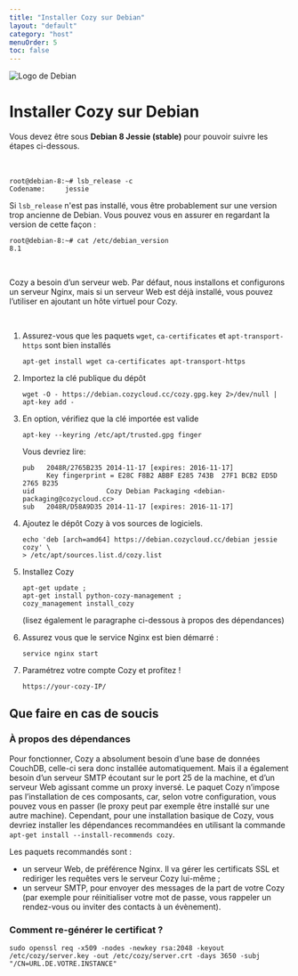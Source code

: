 ```yaml
---
title: "Installer Cozy sur Debian"
layout: "default"
category: "host"
menuOrder: 5
toc: false
---
```



<div class="install-inner-logo"> 
<img alt="Logo de Debian" src="/assets/images/debian-logo.png">
</div>

# Installer Cozy sur Debian

Vous devez être sous **Debian 8 Jessie (stable)** pour pouvoir suivre les étapes ci-dessous.
<br>
<br>
<br>

```
root@debian-8:~# lsb_release -c
Codename:     jessie
```

Si `lsb_release` n'est pas installé, vous être probablement sur une version
trop ancienne de Debian. Vous pouvez vous en assurer en regardant la version
de cette façon :

```
root@debian-8:~# cat /etc/debian_version
8.1
```

<br>

Cozy a besoin d’un serveur web. Par défaut, nous installons et configurons un serveur Nginx, mais si un serveur Web est déjà installé, vous pouvez l’utiliser en ajoutant un hôte virtuel pour Cozy.

<br>

1. Assurez-vous que les paquets `wget`, `ca-certificates` et `apt-transport-https` sont bien installés
    ```
    apt-get install wget ca-certificates apt-transport-https
    ```
2. Importez la clé publique du dépôt
    ```
    wget -O - https://debian.cozycloud.cc/cozy.gpg.key 2>/dev/null | apt-key add -
    ```
3. En option, vérifiez que la clé importée est valide
    ```
    apt-key --keyring /etc/apt/trusted.gpg finger
    ```
    Vous devriez lire:
    ```
    pub   2048R/2765B235 2014-11-17 [expires: 2016-11-17]
          Key fingerprint = E28C F8B2 ABBF E285 743B  27F1 BCB2 ED5D 2765 B235
    uid                  Cozy Debian Packaging <debian-packaging@cozycloud.cc>
    sub   2048R/D58A9D35 2014-11-17 [expires: 2016-11-17]
    ```
4. Ajoutez le dépôt Cozy à vos sources de logiciels.
    ```
    echo 'deb [arch=amd64] https://debian.cozycloud.cc/debian jessie cozy' \
    > /etc/apt/sources.list.d/cozy.list
    ```
5. Installez Cozy
    ```
    apt-get update ;
    apt-get install python-cozy-management ;
    cozy_management install_cozy
    ```
    (lisez également le paragraphe ci-dessous à propos des dépendances)

6. Assurez vous que le service Nginx est bien démarré :
    ```
    service nginx start
    ```

7. Paramétrez votre compte Cozy et profitez !
    ```
    https://your-cozy-IP/
    ```

## Que faire en cas de soucis

### À propos des dépendances

Pour fonctionner, Cozy a absolument besoin d’une base de données CouchDB, celle-ci sera donc installée automatiquement. Mais il a également besoin d’un serveur SMTP écoutant sur le port 25 de la machine, et d’un serveur Web agissant comme un proxy inversé. Le paquet Cozy n’impose pas l’installation de ces composants, car, selon votre configuration, vous pouvez vous en passer (le proxy peut par exemple être installé sur une autre machine). Cependant, pour une installation basique de Cozy, vous devriez installer les dépendances recommandées en utilisant la commande `apt-get install --install-recommends cozy`.

Les paquets recommandés sont :

* un serveur Web, de préférence Nginx. Il va gérer les certificats SSL et rediriger les requêtes vers le serveur Cozy lui-même ;
* un serveur SMTP, pour envoyer des messages de la part de votre Cozy (par exemple pour réinitialiser votre mot de passe, vous rappeler un rendez-vous ou inviter des contacts à un évènement).

### Comment re-générer le certificat ?

    sudo openssl req -x509 -nodes -newkey rsa:2048 -keyout /etc/cozy/server.key -out /etc/cozy/server.crt -days 3650 -subj "/CN=URL.DE.VOTRE.INSTANCE"

